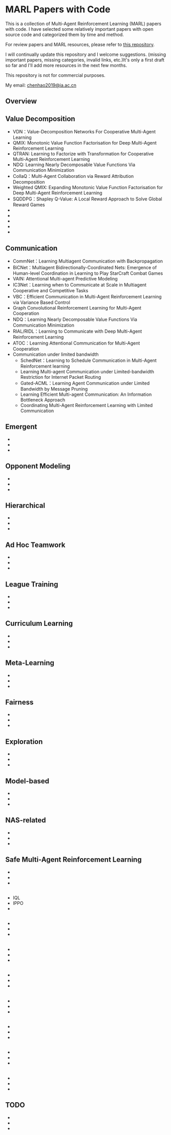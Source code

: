 # MARL Papers with Code
This is a collection of Multi-Agent Reinforcement Learning (MARL) papers with code. I have selected some relatively important papers with open source code and categorized them by time and method.

For review papers and MARL resources, please refer to [this repository](https://github.com/TimeBreaker/MARL-resources-collection).

I will continually update this repository and I welcome suggestions. (missing important papers, missing categories, invalid links, etc.)It's only a first draft so far and I'll add more resources in the next few months.

This repository is not for commercial purposes.

My email: chenhao2019@ia.ac.cn

## Overview

## Value Decomposition
* VDN：Value-Decomposition Networks For Cooperative Multi-Agent Learning
* QMIX: Monotonic Value Function Factorisation for Deep Multi-Agent Reinforcement Learning
* QTRAN: Learning to Factorize with Transformation for Cooperative Multi-Agent Reinforcement Learning
* NDQ: Learning Nearly Decomposable Value Functions Via Communication Minimization
* CollaQ：Multi-Agent Collaboration via Reward Attribution Decomposition
* Weighted QMIX: Expanding Monotonic Value Function Factorisation for Deep Multi-Agent Reinforcement Learning
* SQDDPG：Shapley Q-Value: A Local Reward Approach to Solve Global Reward Games
* 
* 
* 
* 
* 

## Communication
* CommNet：Learning Multiagent Communication with Backpropagation
* BiCNet：Multiagent Bidirectionally-Coordinated Nets: Emergence of Human-level Coordination in Learning to Play StarCraft Combat Games
* VAIN: Attentional Multi-agent Predictive Modeling
* IC3Net：Learning when to Communicate at Scale in Multiagent Cooperative and Competitive Tasks
* VBC：Efficient Communication in Multi-Agent Reinforcement Learning via Variance Based Control
* Graph Convolutional Reinforcement Learning for Multi-Agent Cooperation
* NDQ：Learning Nearly Decomposable Value Functions Via Communication Minimization
* RIAL/RIDL：Learning to Communicate with Deep Multi-Agent Reinforcement Learning
* ATOC：Learning Attentional Communication for Multi-Agent Cooperation
* Communication under limited bandwidth
   * SchedNet：Learning to Schedule Communication in Multi-Agent Reinforcement learning
   * Learning Multi-agent Communication under Limited-bandwidth Restriction for Internet Packet Routing
   * Gated-ACML：Learning Agent Communication under Limited Bandwidth by Message Pruning
   * Learning Efficient Multi-agent Communication: An Information Bottleneck Approach
   * Coordinating Multi-Agent Reinforcement Learning with Limited Communication

## Emergent
* 
* 
* 

## Opponent Modeling
* 
* 
* 

## Hierarchical
* 
* 
* 

## Ad Hoc Teamwork
* 
* 
* 

## League Training
* 
* 
* 

## Curriculum Learning
* 
* 
* 

## Meta-Learning
* 
* 
* 

## Fairness 
* 
* 
*

## Exploration
* 
* 
*

## Model-based
* 
* 
*

## NAS-related
* 
* 
*

## Safe Multi-Agent Reinforcement Learning
* 
* 
*

## 
* IQL
* IPPO
*

## 
* 
* 
*

## 
* 
* 
*

## 
* 
* 
*

## 
* 
* 
*

## 
* 
* 
*

## 
* 
* 
*

## 
* 
* 
*



## TODO
* 
* 
*


